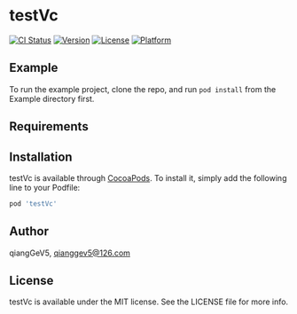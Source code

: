# testVc

[![CI Status](https://img.shields.io/travis/qiangGeV5/testVc.svg?style=flat)](https://travis-ci.org/qiangGeV5/testVc)
[![Version](https://img.shields.io/cocoapods/v/testVc.svg?style=flat)](https://cocoapods.org/pods/testVc)
[![License](https://img.shields.io/cocoapods/l/testVc.svg?style=flat)](https://cocoapods.org/pods/testVc)
[![Platform](https://img.shields.io/cocoapods/p/testVc.svg?style=flat)](https://cocoapods.org/pods/testVc)

## Example

To run the example project, clone the repo, and run `pod install` from the Example directory first.

## Requirements

## Installation

testVc is available through [CocoaPods](https://cocoapods.org). To install
it, simply add the following line to your Podfile:

```ruby
pod 'testVc'
```

## Author

qiangGeV5, qianggev5@126.com

## License

testVc is available under the MIT license. See the LICENSE file for more info.
